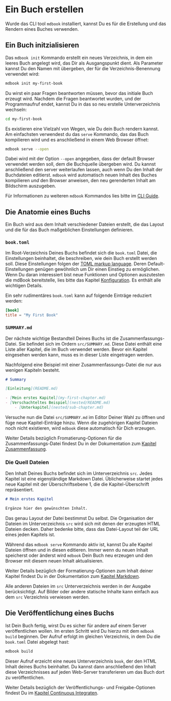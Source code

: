 # Ein Buch erstellen

Wurde das CLI tool `mdbook` installiert, kannst Du es für die
Erstellung und das Rendern eines Buches verwenden.

## Ein Buch initzialisieren

Das `mdbook init` Kommando erstellt ein neues Verzeichnis, in dem ein
leeres Buch angelegt wird, das Dir als Ausgangspunkt dient. Als
Parameter kannst Du den Namen mit übergeben, der für die
Verzeichnis-Benennung verwendet wird:

```sh
mdbook init my-first-book
```

Du wirst ein paar Fragen beantworten müssen, bevor das initiale Buch
erzeugt wird. Nachdem die Fragen beantwortet wurden, und der
Programmaufruf endet, kannst Du in das so neu erstelle
Unterverzeichnis wechseln:

```sh
cd my-first-book
```

Es existieren eine Vielzahl von Wegen, wie Du dein Buch rendern
kannst.  Am einfachsten verwendest du das `serve` Kommando, das das
Buch kompilieren wird und es anschließend in einem Web Browser öffnet:

```sh
mdbook serve --open
```

Dabei wird mit der Option `--open` angegeben, dass der default Browser
verwendet werden soll, dem die Buchquelle übergeben wird.  Du kannst
anschließend den server weiterlaufen lassen, auch wenn Du den Inhalt
der Buchdateien editierst. `mdbook` wird automatisch neuen Inhalt des
Buches kompilieren *und* den Browser anweisen, den neu gerenderten
Inhalt am Bildschirm auszugeben.

Für Informationen zu weiteren `mdbook` Kommandos lies bitte im [CLI
Guide](../cli/index.html).


## Die Anatomie eines Buchs

Ein Buch wird aus dem Inhalt verschiedener Dateien erstellt, die das Layout und
die für das Buch maßgeblichen Einstellungen definieren.

### `book.toml`

Im Root-Verzeichnis Deines Buchs befindet sich die `book.toml` Datei,
die Einstellungen beinhaltet, die beschreiben, wie dein Buch erstellt
werden soll. Diese Einstellungen folgen der [TOML markup
language](https://toml.io/).  Deren Default-Einstellungen genügen
gewöhnlich um Dir einen Einstieg zu ermöglichen. Wenn Du daran
interessiert bist neue Funktionen und Optionen auszutesten die mdBook
bereitstelle, lies bitte das Kapitel
[Konfiguration](../format/configuration/index.html). Es enthält alle wichtigen Details.

Ein sehr rudimentäres `book.toml` kann auf folgende Einträge reduziert werden:

```toml
[book]
title = "My First Book"
```

### `SUMMARY.md`

Der nächste wichtige Bestandteil Deines Buchs ist die
Zusammenfassungs-Datei. Sie befindet sich im Ordern `src/SUMMARY.md`.
Diese Datei enthält eine Liste aller Kapitel, die im Buch verwendet
werden. Bevor ein Kapitel eingesehen werden kann, muss es in dieser
Liste eingetragen werden.

Nachfolgend eine Beispiel mit einer Zusammenfassungs-Datei die nur aus
wenigen Kapiteln besteht.

```md
# Summary

[Einleitung](README.md)

- [Mein erstes Kapitel](my-first-chapter.md)
- [Verschachteltes Beispiel](nested/README.md)
	- [Unterkapitel](nested/sub-chapter.md)
```

Versuche nun die Datei `src/SUMMARY.md` im Editor Deiner Wahl zu
öffnen und füge neue Kapitel-Einträge hinzu.  Wenn die zugehörigen
Kapitel Dateien noch nicht existieren, wird `mdbook` diese automatisch
für Dich erzeugen.

Weiter Details bezüglich Fromatierung-Optionen für die
Zusammenfassungs-Datei findest Du in der Dokumentation zum [Kapitel
Zusammenfassung](../format/summary.md).

### Die Quell Dateien

Den Inhalt Deines Buchs befindet sich im Unterverzeichnis `src`. Jedes
Kapitel ist eine eigenständige Markdown Datei.  Üblicherweise startet
jedes neue Kapitel mit der Überschriftsebene 1, die die
Kapitel-Überschrift repräsentiert.

```md
# Mein erstes Kapitel

Ergänze hier den gewünschten Inhalt.
```

Das genau Layout der Datei bestimmst Du selbst. Die Organisation der
Dateien im Unterverzeichnis `src` wird sich mit denen der erzeugten
HTML Dateien decken. Daher bedenke bitte, dass das Datei-Layout teil
der URL eines jeden Kapitels ist.

Während das `mdbook serve` Kommando aktiv ist, kannst Du alle Kapitel Dateien öffnen und in diesen editieren.
Immer wenn du neuen Inhalt speicherst oder änderst wird `mdbook` Dein Buch neu erzeugen und den Browser mit diesem neuen Inhalt aktualisieren.

Weiter Details bezüglich der Formatierung-Optionen zum Inhalt deiner Kapitel findest Du in der Dokumentation zum [Kapitel
Markdown](../format/markdown.md).

Alle anderen Dateien im `src` Unterverzeichnis werden in der Ausgabe
berücksichtigt. Auf Bilder oder andere statische Inhalte kann einfach
aus dem `src` Verzeichnis verwiesen werden.

## Die Veröffentlichung eines Buchs

Ist Dein Buch fertig, wirst Du es sicher für andere auf einem Server
veröffentlichen wollen.  Im ersten Schritt wird Du hierzu mit dem
`mdbook build` beginnen. Der Aufruf erfolgt im gleichen Verzeichnis,
in dem Du die `book.toml` Datei abgelegt hast:

```sh
mdbook build
```

Dieser Aufruf erzeicht eine neues Unterverzeichnis `book`, der den
HTML Inhalt deines Buchs beinhaltet.  Du kannst dann anschließend den
Inhalt diese Verzeichnisses auf jeden Web-Server transferieren um das
Buch dort zu veröffentlichen.

Weiter Details bezüglich der Veröffentlichungs- und Freigabe-Optionen
findest Du im [Kapitel Continuous
Integraten](../continuous-integration.md).
